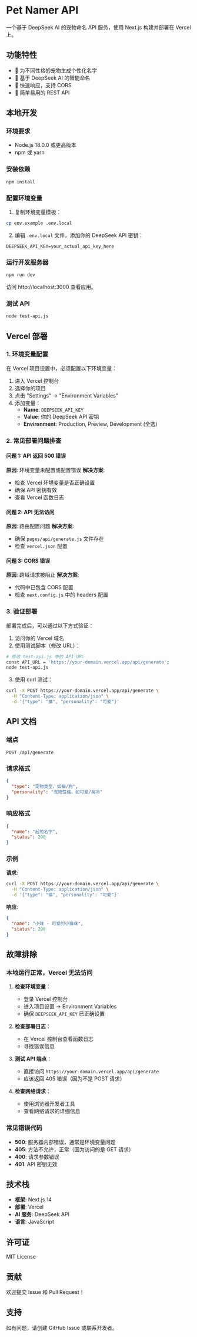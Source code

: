 # Pet Namer API

一个基于 DeepSeek AI 的宠物命名 API 服务，使用 Next.js 构建并部署在 Vercel 上。

## 功能特性

- 🐾 为不同性格的宠物生成个性化名字
- 🤖 基于 DeepSeek AI 的智能命名
- 🚀 快速响应，支持 CORS
- 📱 简单易用的 REST API

## 本地开发

### 环境要求

- Node.js 18.0.0 或更高版本
- npm 或 yarn

### 安装依赖

```bash
npm install
```

### 配置环境变量

1. 复制环境变量模板：
```bash
cp env.example .env.local
```

2. 编辑 `.env.local` 文件，添加你的 DeepSeek API 密钥：
```
DEEPSEEK_API_KEY=your_actual_api_key_here
```

### 运行开发服务器

```bash
npm run dev
```

访问 http://localhost:3000 查看应用。

### 测试 API

```bash
node test-api.js
```

## Vercel 部署

### 1. 环境变量配置

在 Vercel 项目设置中，必须配置以下环境变量：

1. 进入 Vercel 控制台
2. 选择你的项目
3. 点击 "Settings" → "Environment Variables"
4. 添加变量：
   - **Name**: `DEEPSEEK_API_KEY`
   - **Value**: 你的 DeepSeek API 密钥
   - **Environment**: Production, Preview, Development (全选)

### 2. 常见部署问题排查

#### 问题 1: API 返回 500 错误
**原因**: 环境变量未配置或配置错误
**解决方案**: 
- 检查 Vercel 环境变量是否正确设置
- 确保 API 密钥有效
- 查看 Vercel 函数日志

#### 问题 2: API 无法访问
**原因**: 路由配置问题
**解决方案**:
- 确保 `pages/api/generate.js` 文件存在
- 检查 `vercel.json` 配置

#### 问题 3: CORS 错误
**原因**: 跨域请求被阻止
**解决方案**:
- 代码中已包含 CORS 配置
- 检查 `next.config.js` 中的 headers 配置

### 3. 验证部署

部署完成后，可以通过以下方式验证：

1. 访问你的 Vercel 域名
2. 使用测试脚本（修改 URL）：
```bash
# 修改 test-api.js 中的 API_URL
const API_URL = 'https://your-domain.vercel.app/api/generate';
node test-api.js
```

3. 使用 curl 测试：
```bash
curl -X POST https://your-domain.vercel.app/api/generate \
  -H "Content-Type: application/json" \
  -d '{"type": "猫", "personality": "可爱"}'
```

## API 文档

### 端点

`POST /api/generate`

### 请求格式

```json
{
  "type": "宠物类型，如猫/狗",
  "personality": "宠物性格，如可爱/高冷"
}
```

### 响应格式

```json
{
  "name": "起的名字",
  "status": 200
}
```

### 示例

**请求**:
```bash
curl -X POST https://your-domain.vercel.app/api/generate \
  -H "Content-Type: application/json" \
  -d '{"type": "猫", "personality": "可爱"}'
```

**响应**:
```json
{
  "name": "小咪 - 可爱的小猫咪",
  "status": 200
}
```

## 故障排除

### 本地运行正常，Vercel 无法访问

1. **检查环境变量**：
   - 登录 Vercel 控制台
   - 进入项目设置 → Environment Variables
   - 确保 `DEEPSEEK_API_KEY` 已正确设置

2. **检查部署日志**：
   - 在 Vercel 控制台查看函数日志
   - 寻找错误信息

3. **测试 API 端点**：
   - 直接访问 `https://your-domain.vercel.app/api/generate`
   - 应该返回 405 错误（因为不是 POST 请求）

4. **检查网络请求**：
   - 使用浏览器开发者工具
   - 查看网络请求的详细信息

### 常见错误代码

- **500**: 服务器内部错误，通常是环境变量问题
- **405**: 方法不允许，正常（因为访问的是 GET 请求）
- **400**: 请求参数错误
- **401**: API 密钥无效

## 技术栈

- **框架**: Next.js 14
- **部署**: Vercel
- **AI 服务**: DeepSeek API
- **语言**: JavaScript

## 许可证

MIT License

## 贡献

欢迎提交 Issue 和 Pull Request！

## 支持

如有问题，请创建 GitHub Issue 或联系开发者。 
